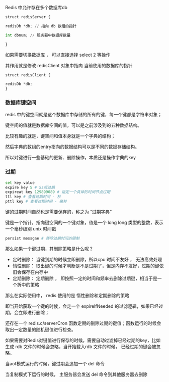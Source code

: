 
Redis 中允许存在多个数据库db

```python
struct redisServer {

redisDb *db; // 指向 db 数组的指针

int dbnum; // 服务器中数据库数量

}
```

如果需要切换数据库 ， 可以直接选择 select 2 等操作

其作用就是修改 redisClient 对象中指向 当前使用的数据库的指针

```python
struct redisClient {

redisDb *db;
}
```

### 数据库键空间

redis 中的键空间就是这个数据库中存储的所有的键，每一个键都是字符串对象；

键空间的值就是数据库空间的值，可以是之前涉及到的五种数据结构。

比较有趣的就是，键空间和值本身就是一个字典的结构；

然后字典的数组的entry指向的数据结构可以是不同的数据存储结构。

所以对键进行一些基础的更新、删除操作，本质还是操作字典的key

### 过期

```python
set key value
expire key 5 # 5s后过期
expireat key 129899089 # 指定一个具体的时间节点过期
ttl key # 查看过期时间 - 秒
pttl key # 查看过期时间 - 毫秒
```

键的过期时间自然也是需要保存的，称之为 ”过期字典“

键是一个指针，指向键空间的一个键对象，值是一个 long long 类型的整数，表示一个毫秒级别 unix 时间戳

```python
persist messgae # 移除过期时间的限制
```

那么如果一个键过期，其删除策略是什么呢？

- 定时删除： 当键到期的时候立即删除，所以cpu 时间不友好 ， 无法高效处理
- 惰性删除： 取出键的时候才判断是不是过期了，但是内存不友好，过期的键依旧会保存在内存中
- 定期删除： 定期删除 ， 即按照一定的时间和频率去删除过期键，相当于是一个折中的策略

那么在实际使用中， redis 使用的是 惰性删除和定期删除的策略

即当开始获取一个键的时候，会走一个 expireIfNeeded 的过滤逻辑，如果已经过期，会立即进行删除；

还存在一个 redis.c/serverCron 函数定期的删除过期的键值；函数运行的时候会取出一定数量的随机键值进行检查。

如果需要对Redis对键值进行保存的时候，需要自动过滤掉已经过期的key，比如生成 rdb 文件的时候会忽略，当开始载入rdb 文件的时候， 已经过期的键会被忽略。

当aof模式运行的时候，键过期会追加一个 del 命令

当复制模式下运行的时候， 主服务器会发送 del 命令到其他服务器去删除